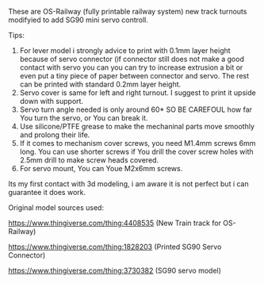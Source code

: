These are OS-Railway (fully printable railway system) new track turnouts modifyied to add SG90 mini servo controll.

Tips:

1. For lever model i strongly advice to print with 0.1mm layer height because of servo connector (if connector still does not make a good contact with servo you can you can try to increase extrusion a bit or even put a tiny piece of paper between connector and servo. The rest can be printed with standard 0.2mm layer height.
2. Servo cover is same for left and right turnout. I suggest to print it upside down with support.
3. Servo turn angle needed is only around 60* SO BE CAREFOUL how far You turn the servo, or You can break it.
4. Use silicone/PTFE grease to make the mechaninal parts move smoothly and prolong their life.
5. If it comes to mechanism cover screws, you need M1.4mm screws 6mm long. You can use shorter screws if You drill the cover screw holes with 2.5mm drill to make screw heads covered.
6. For servo mount, You can Youe M2x6mm screws.

Its my first contact with 3d modeling, i am aware it is not perfect but i can guarantee it does work.  




<images>


Original model sources used:

https://www.thingiverse.com/thing:4408535 (New Train track for OS-Railway)

https://www.thingiverse.com/thing:1828203 (Printed SG90 Servo Connector)

https://www.thingiverse.com/thing:3730382 (SG90 servo model)
